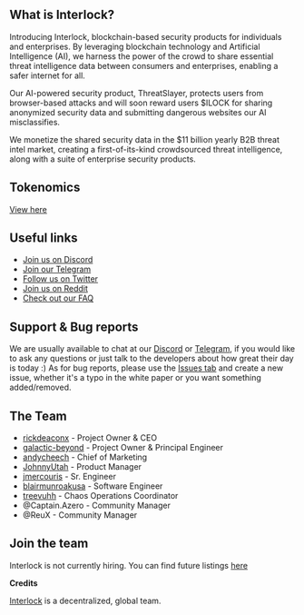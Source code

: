 ## What is Interlock?
Introducing Interlock, blockchain-based security products for individuals and enterprises. By leveraging blockchain technology and Artificial Intelligence (AI), we harness the power of the crowd to share essential threat intelligence data between consumers and enterprises, enabling a safer internet for all.

Our AI-powered security product, ThreatSlayer, protects users from browser-based attacks and will soon reward users $ILOCK for sharing anonymized security data and submitting dangerous websites our AI misclassifies.

We monetize the shared security data in the $11 billion yearly B2B threat intel market, creating a first-of-its-kind crowdsourced threat intelligence, along with a suite of enterprise security products.


[//]: Roadmap.timeline.image.BELONGSHERE


## Tokenomics

[View here](https://docs.interlock.network/token/supply.html)


## Useful links
* [Join us on Discord](https://discord.gg/YuxsG8znG2)
* [Join our Telegram](https://t.me/interlockchat)
* [Follow us on Twitter](https://www.twitter.com/interlockweb3)
* [Join us on Reddit](https://www.reddit.com/r/interlocknetwork)
* [Check out our FAQ](https://docs.interlock.network/faq.html#faq)


## Support & Bug reports

We are usually available to chat at our [Discord](https://discord.gg/PbCYBbynqd) or [Telegram](https://t.me/+IxzitrEVH2A1ODYx), if you would like to ask
any questions or just talk to the developers about how great their day is today :) As for bug reports, please use
the [Issues tab](https://github.com/interlock-network/interlock-docs/issues) and create a new issue, whether it's a typo in the white paper or you want something added/removed.

## The Team
* [rickdeaconx](https://github.com/rickdeaconx) - Project Owner & CEO
* [galactic-beyond](https://github.com/galactic-beyond) - Project Owner & Principal Engineer
* [andycheech](https://github.com/andycheech) - Chief of Marketing
* [JohnnyUtah](https://github.com/teachrdan) - Product Manager
* [jmercouris](https://github.com/jmercouris) - Sr. Engineer
* [blairmunroakusa](https://github.com/blairmunroakusa) - Software Engineer
* [treevuhh](https://github.com/Treevuhh) - Chaos Operations Coordinator
* @Captain.Azero - Community Manager
* @ReuX - Community Manager

 ## Join the team

Interlock is not currently hiring. You can find future listings [here](https://interlock.breezy.hr/)

**Credits**

[Interlock](https://interlock.network) is a decentralized, global team.
